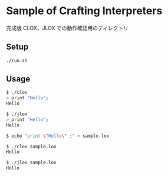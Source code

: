 # Sample of Crafting Interpreters

完成版 CLOX，JLOX での動作確認用のディレクトリ

## Setup

```sh
./run.sh
```

## Usage

```sh
$ ./clox
> print "Hello";
Hello

$ ./jlox
> print "Hello";
Hello

$ echo "print \"Hello\" ;" > sample.lox

$ ./clox sample.lox
Hello

$ ./jlox sample.lox
Hello
```

